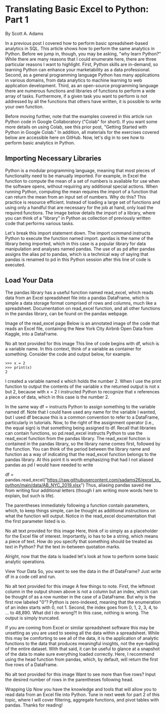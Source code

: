 # Translating Basic Excel to Python: Part 1
By Scott A. Adams

In a previous post I covered how to perform basic spreadsheet-based analytics in SQL. This article shows how to perform the same analytics in Python. Before we jump in, though, you may be asking, "why learn Python?" While there are many reasons that I could enumerate here, there are three particular reasons I want to highlight. First, Python skills are in-demand, so learning Python can enhance your marketability as a data professional. Second, as a general programming language Python has many applications in various domains, from data analytics to machine learning to web application development. Third, as an open-source programming language there are numerous functions and libraries of functions to perform a wide array of tasks. Furthermore, if a given task you want to perform is not addressed by all the functions that others have written, it is possible to write your own function.

Before moving further, note that the examples covered in this article run Python code in Google Collaboratory ("Colab" for short). If you want some more details on using Colab, see this prior post, "Getting Started with Python in Google Colab." In addition, all materials for the exercises covered below are accessible here on GitHub. Now, let's dig in to see how to perform basic analytics in Python.

## Importing Necessary Libraries
Python is a modular programming language, meaning that most pieces of functionality need to be manually imported. For example, in Excel the function to compute the mean of a set of numbers is available for use when the software opens, without requiring any additional special actions. When running Python, computing the mean requires the import of a function that can return the mean from an input set of numbers. Why do this? This practice is resource efficient. Instead of loading a large set of functions and using only a handful that are necessary for the job at hand, only load the required functions. The image below details the import of a library, where you can think of a "library" in Python as collection of previously written code that performs various tasks.


Let's break this import statement down. The import command instructs Python to execute the function named import. pandas is the name of the library being imported, which in this case is a popular library for data manipulation and analyses named pandas. The use of as pd after pandas assigns the alias pd to pandas, which is a technical way of saying that pandas is renamed to pd in this Python session after this line of code is executed.

## Load Your Data
The pandas library has a useful function named read_excel, which reads data from an Excel spreadsheet file into a pandas DataFrame, which is simple a data storage format comprised of rows and columns, much like a spreadsheet. Documentation on read_excel function, and all other functions in the pandas library, can be found on the pandas webpage.

Image of the read_excel page
Below is an annotated image of the code that reads an Excel file, containing the New York City Airbnb Open Data from Kaggle, into a DataFrame.

No alt text provided for this image
This line of code begins with df, which is a variable name. In this context, think of a variable as container for something. Consider the code and output below, for example.

```
>>> x = 2
>>> print(x)
2
```

I created a variable named x which holds the number 2. When I use the print function to output the contents of the variable x the returned output is not x but 2, because with x = 2 I instructed Python to recognize that x references a piece of data, which in this case is the number 2.

In the same way df = instructs Python to assign something to the variable named df. Note that I could have used any name for the variable I wanted, but I used df because this is a common convention to refer to a DataFrame, particularly in tutorials. Now, to the right of the assignment operator (i.e., the equal sign) is that something being assigned to df. Recall that libraries can contain functions, so pd.read_excel instructs Python to use the read_excel function from the pandas library. The read_excel function is contained in the pandas library, so the library name comes first, followed by the function. You can think of the period between the library name and function as a way of indicating that the read_excel function belongs to the pandas library. At this point it is worth emphasizing that had I not aliased pandas as pd I would have needed to write

df = pandas.read_excel("https://raw.githubusercontent.com/sadams26/excel_to_python/main/data/AB_NYC_2019.xlsx")
Thus, aliasing pandas saved me from writing four additional letters (though I am writing more words here to explain, but such is life).

The parentheses immediately following a function contain parameters, which, to keep things simple, can be thought as additional instructions on what the function will output. Notice in the read_excel documentation that the first parameter listed is io.

No alt text provided for this image
Here, think of io simply as a placeholder for the Excel file of interest. Importantly, io has to be a string, which means a piece of text. How do you specify that something should be treated as text in Python? Put the text in-between quotation marks.

Alright, now that the data is loaded let's look at how to perform some basic analytic operations.

View Your Data
So, you want to see the data in the df DataFrame? Just write df in a code cell and run.

No alt text provided for this image
A few things to note. First, the leftmost column in the output shown above is not a column but an index, which can be thought of as a row number in the case of a DataFrame. But why is the first row labeled "0"? Python is zero-indexed, meaning that the enumeration of an index starts with 0, not 1. Second, the index goes from 0, 1, 2, 3, 4, to ... to 48,890. What did I do wrong?! In this case, nothing is wrong. The output is simply truncated.

If you are coming from Excel or similar spreadsheet software this may be unsetting as you are used to seeing all the data within a spreadsheet. While this may be comforting to see all of the data, it is the application of analytic functions to the data that produces meaningful insights, not the eye-balling of the entire dataset. With that said, it can be useful to glance at a snapshot of the data to make sure everything loaded correctly. Here, I recommend using the head function from pandas, which, by default, will return the first five rows of a DataFrame.

No alt text provided for this image
Want to see more than five rows? Input the desired number of rows in the parentheses following head.

Wrapping Up
Now you have the knowledge and tools that will allow you to read data from an Excel file into Python. Tune in next week for part 2 of this topic, where I will cover filtering, aggregate functions, and pivot tables with pandas. Thanks for reading!
